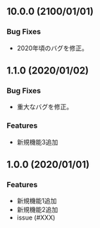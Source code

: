 ## 10.0.0 (2100/01/01)

### Bug Fixes
* 2020年頃のバグを修正。

## 1.1.0 (2020/01/02)
### Bug Fixes
* 重大なバグを修正。
### Features
* 新規機能3追加

## 1.0.0 (2020/01/01)

### Features
* 新規機能1追加
* 新規機能2追加
* issue (#XXX)